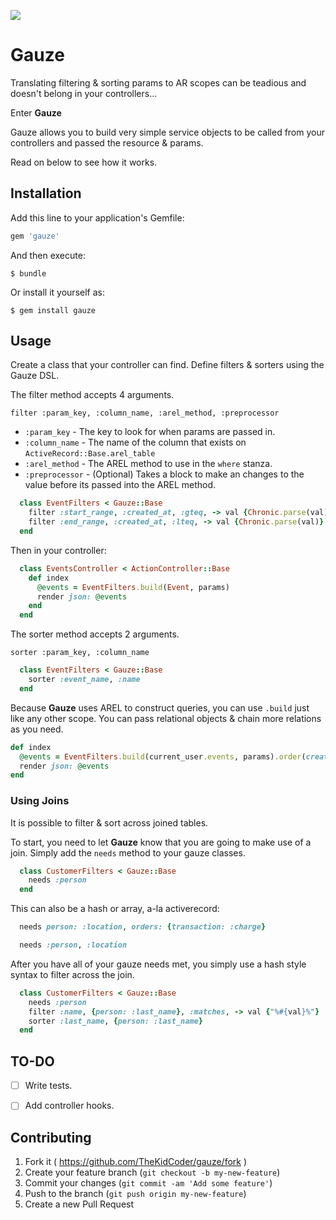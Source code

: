 ![](http://cdn.flaticon.com/png/256/33311.png) 
# Gauze

Translating filtering & sorting params to AR scopes can be teadious and doesn't belong in your controllers...

Enter **Gauze**

Gauze allows you to build very simple service objects to be called from your controllers and passed the resource & params.

Read on below to see how it works.

## Installation

Add this line to your application's Gemfile:

```ruby
gem 'gauze'
```

And then execute:

    $ bundle

Or install it yourself as:

    $ gem install gauze

## Usage

Create a class that your controller can find.
Define filters & sorters using the Gauze DSL.

The filter method accepts 4 arguments.

`filter :param_key, :column_name, :arel_method, :preprocessor`

* `:param_key` - The key to look for when params are passed in.
* `:column_name` - The name of the column that exists on `ActiveRecord::Base.arel_table`
* `:arel_method` - The AREL method to use in the `where` stanza.
* `:preprocessor` - (Optional) Takes a block to make an changes to the value before its passed into the AREL method. 

```ruby
  class EventFilters < Gauze::Base
    filter :start_range, :created_at, :gteq, -> val {Chronic.parse(val)}
    filter :end_range, :created_at, :lteq, -> val {Chronic.parse(val)}
  end
```

Then in your controller:
```ruby
  class EventsController < ActionController::Base
    def index
      @events = EventFilters.build(Event, params)
      render json: @events
    end
  end
```

The sorter method accepts 2 arguments.

`sorter :param_key, :column_name`


```ruby
  class EventFilters < Gauze::Base
    sorter :event_name, :name
  end
```

Because **Gauze** uses AREL to construct queries, you can use `.build` just like any other scope. You can pass relational objects & chain more relations as you need.
```ruby
def index
  @events = EventFilters.build(current_user.events, params).order(created_at: :desc).where(name: "Football Game")
  render json: @events
end
```

### Using Joins

It is possible to filter & sort across joined tables.

To start, you need to let **Gauze** know that you are going to make use of a join.
Simply add the `needs` method to your gauze classes.

```ruby
  class CustomerFilters < Gauze::Base
    needs :person
  end
```

This can also be a hash or array, a-la activerecord:
```ruby
  needs person: :location, orders: {transaction: :charge}
```

```ruby
  needs :person, :location
```

After you have all of your gauze needs met, you simply use a hash style syntax to filter across the join.
```ruby
  class CustomerFilters < Gauze::Base
    needs :person
    filter :name, {person: :last_name}, :matches, -> val {"%#{val}%"}
    sorter :last_name, {person: :last_name}
  end
```


## TO-DO
- [ ] Write tests.
- [ ] Add controller hooks.
 


## Contributing

1. Fork it ( https://github.com/TheKidCoder/gauze/fork )
2. Create your feature branch (`git checkout -b my-new-feature`)
3. Commit your changes (`git commit -am 'Add some feature'`)
4. Push to the branch (`git push origin my-new-feature`)
5. Create a new Pull Request
